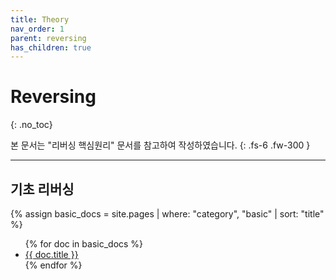 ```yaml
---
title: Theory
nav_order: 1
parent: reversing
has_children: true
---
```


# Reversing
{: .no_toc}

본 문서는 "리버싱 핵심원리" 문서를 참고하여 작성하였습니다.
{: .fs-6 .fw-300 }

---

## 기초 리버싱
{% assign basic_docs = site.pages | where: "category", "basic" | sort: "title" %}
<ul>
  {% for doc in basic_docs %}
    <li><a href="{{ doc.url }}">{{ doc.title }}</a></li>
  {% endfor %}
</ul>

